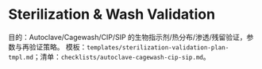# Sterilization & Wash Validation

目的：Autoclave/Cagewash/CIP/SIP 的生物指示剂/热分布/渗透/残留验证，参数与再验证策略。
模板：`templates/sterilization-validation-plan-tmpl.md`；清单：`checklists/autoclave-cagewash-cip-sip.md`。
